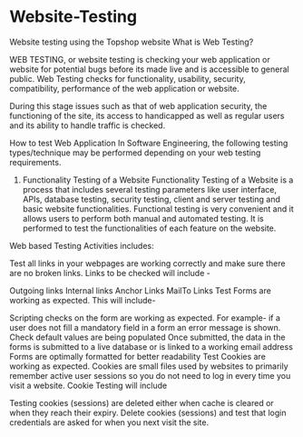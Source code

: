 # Website-Testing
Website testing using the Topshop website
What is Web Testing?
 
 WEB TESTING, or website testing is checking your web application or website for potential bugs before its made live and is accessible to general public. Web Testing checks for functionality, usability, security, compatibility, performance of the web application or website.

During this stage issues such as that of web application security, the functioning of the site, its access to handicapped as well as regular users and its ability to handle traffic is checked.

How to test Web Application
In Software Engineering, the following testing types/technique may be performed depending on your web testing requirements.

1. Functionality Testing of a Website
Functionality Testing of a Website is a process that includes several testing parameters like user interface, APIs, database testing, security testing, client and server testing and basic website functionalities. Functional testing is very convenient and it allows users to perform both manual and automated testing. It is performed to test the functionalities of each feature on the website.

Web based Testing Activities includes:

Test all links in your webpages are working correctly and make sure there are no broken links. Links to be checked will include -

Outgoing links
Internal links
Anchor Links
MailTo Links
Test Forms are working as expected. This will include-

Scripting checks on the form are working as expected. For example- if a user does not fill a mandatory field in a form an error message is shown.
Check default values are being populated
Once submitted, the data in the forms is submitted to a live database or is linked to a working email address
Forms are optimally formatted for better readability
Test Cookies are working as expected. Cookies are small files used by websites to primarily remember active user sessions so you do not need to log in every time you visit a website. Cookie Testing will include

Testing cookies (sessions) are deleted either when cache is cleared or when they reach their expiry.
Delete cookies (sessions) and test that login credentials are asked for when you next visit the site.
